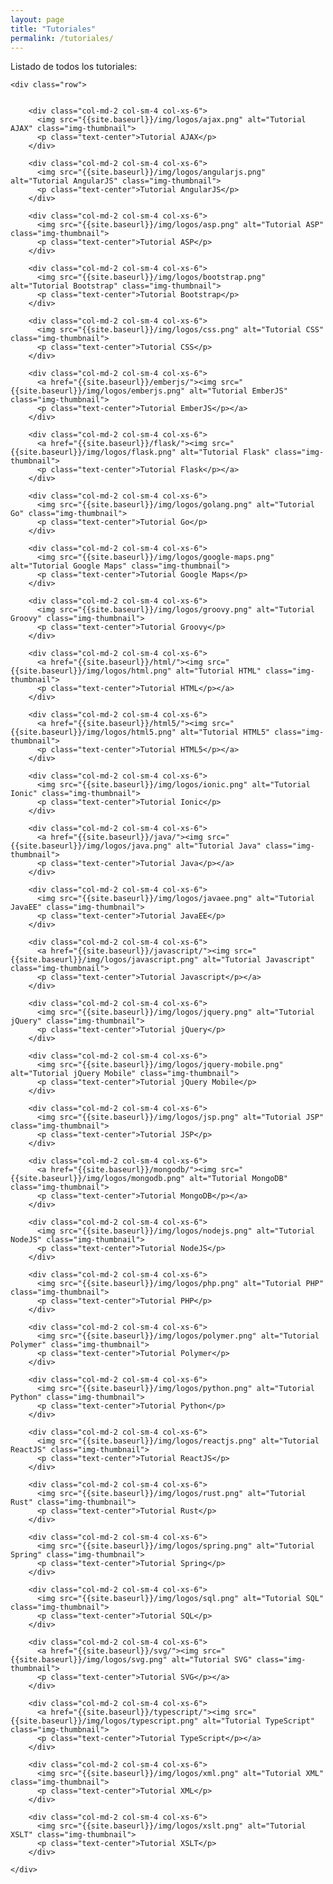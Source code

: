 ```yaml
---
layout: page
title: "Tutoriales"
permalink: /tutoriales/
---
```


Listado de todos los tutoriales:

<div class="container">

    <div class="row">


        <div class="col-md-2 col-sm-4 col-xs-6">
          <img src="{{site.baseurl}}/img/logos/ajax.png" alt="Tutorial AJAX" class="img-thumbnail">
          <p class="text-center">Tutorial AJAX</p>
        </div>

        <div class="col-md-2 col-sm-4 col-xs-6">
          <img src="{{site.baseurl}}/img/logos/angularjs.png" alt="Tutorial AngularJS" class="img-thumbnail">
          <p class="text-center">Tutorial AngularJS</p>
        </div>

        <div class="col-md-2 col-sm-4 col-xs-6">
          <img src="{{site.baseurl}}/img/logos/asp.png" alt="Tutorial ASP" class="img-thumbnail">
          <p class="text-center">Tutorial ASP</p>
        </div>

        <div class="col-md-2 col-sm-4 col-xs-6">
          <img src="{{site.baseurl}}/img/logos/bootstrap.png" alt="Tutorial Bootstrap" class="img-thumbnail">
          <p class="text-center">Tutorial Bootstrap</p>
        </div>

        <div class="col-md-2 col-sm-4 col-xs-6">
          <img src="{{site.baseurl}}/img/logos/css.png" alt="Tutorial CSS" class="img-thumbnail">
          <p class="text-center">Tutorial CSS</p>
        </div>

        <div class="col-md-2 col-sm-4 col-xs-6">
          <a href="{{site.baseurl}}/emberjs/"><img src="{{site.baseurl}}/img/logos/emberjs.png" alt="Tutorial EmberJS" class="img-thumbnail">
          <p class="text-center">Tutorial EmberJS</p></a>
        </div>

        <div class="col-md-2 col-sm-4 col-xs-6">
          <a href="{{site.baseurl}}/flask/"><img src="{{site.baseurl}}/img/logos/flask.png" alt="Tutorial Flask" class="img-thumbnail">
          <p class="text-center">Tutorial Flask</p></a>
        </div>

        <div class="col-md-2 col-sm-4 col-xs-6">
          <img src="{{site.baseurl}}/img/logos/golang.png" alt="Tutorial Go" class="img-thumbnail">
          <p class="text-center">Tutorial Go</p>
        </div>

        <div class="col-md-2 col-sm-4 col-xs-6">
          <img src="{{site.baseurl}}/img/logos/google-maps.png" alt="Tutorial Google Maps" class="img-thumbnail">
          <p class="text-center">Tutorial Google Maps</p>
        </div>

        <div class="col-md-2 col-sm-4 col-xs-6">
          <img src="{{site.baseurl}}/img/logos/groovy.png" alt="Tutorial Groovy" class="img-thumbnail">
          <p class="text-center">Tutorial Groovy</p>
        </div>

        <div class="col-md-2 col-sm-4 col-xs-6">
          <a href="{{site.baseurl}}/html/"><img src="{{site.baseurl}}/img/logos/html.png" alt="Tutorial HTML" class="img-thumbnail">
          <p class="text-center">Tutorial HTML</p></a>
        </div>

        <div class="col-md-2 col-sm-4 col-xs-6">
          <a href="{{site.baseurl}}/html5/"><img src="{{site.baseurl}}/img/logos/html5.png" alt="Tutorial HTML5" class="img-thumbnail">
          <p class="text-center">Tutorial HTML5</p></a>
        </div>

        <div class="col-md-2 col-sm-4 col-xs-6">
          <img src="{{site.baseurl}}/img/logos/ionic.png" alt="Tutorial Ionic" class="img-thumbnail">
          <p class="text-center">Tutorial Ionic</p>
        </div>

        <div class="col-md-2 col-sm-4 col-xs-6">
          <a href="{{site.baseurl}}/java/"><img src="{{site.baseurl}}/img/logos/java.png" alt="Tutorial Java" class="img-thumbnail">
          <p class="text-center">Tutorial Java</p></a>
        </div>

        <div class="col-md-2 col-sm-4 col-xs-6">
          <img src="{{site.baseurl}}/img/logos/javaee.png" alt="Tutorial JavaEE" class="img-thumbnail">
          <p class="text-center">Tutorial JavaEE</p>
        </div>

        <div class="col-md-2 col-sm-4 col-xs-6">
          <a href="{{site.baseurl}}/javascript/"><img src="{{site.baseurl}}/img/logos/javascript.png" alt="Tutorial Javascript" class="img-thumbnail">
          <p class="text-center">Tutorial Javascript</p></a>
        </div>

        <div class="col-md-2 col-sm-4 col-xs-6">
          <img src="{{site.baseurl}}/img/logos/jquery.png" alt="Tutorial jQuery" class="img-thumbnail">
          <p class="text-center">Tutorial jQuery</p>
        </div>

        <div class="col-md-2 col-sm-4 col-xs-6">
          <img src="{{site.baseurl}}/img/logos/jquery-mobile.png" alt="Tutorial jQuery Mobile" class="img-thumbnail">
          <p class="text-center">Tutorial jQuery Mobile</p>
        </div>

        <div class="col-md-2 col-sm-4 col-xs-6">
          <img src="{{site.baseurl}}/img/logos/jsp.png" alt="Tutorial JSP" class="img-thumbnail">
          <p class="text-center">Tutorial JSP</p>
        </div>

        <div class="col-md-2 col-sm-4 col-xs-6">
          <a href="{{site.baseurl}}/mongodb/"><img src="{{site.baseurl}}/img/logos/mongodb.png" alt="Tutorial MongoDB" class="img-thumbnail">
          <p class="text-center">Tutorial MongoDB</p></a>
        </div>

        <div class="col-md-2 col-sm-4 col-xs-6">
          <img src="{{site.baseurl}}/img/logos/nodejs.png" alt="Tutorial NodeJS" class="img-thumbnail">
          <p class="text-center">Tutorial NodeJS</p>
        </div>

        <div class="col-md-2 col-sm-4 col-xs-6">
          <img src="{{site.baseurl}}/img/logos/php.png" alt="Tutorial PHP" class="img-thumbnail">
          <p class="text-center">Tutorial PHP</p>
        </div>

        <div class="col-md-2 col-sm-4 col-xs-6">
          <img src="{{site.baseurl}}/img/logos/polymer.png" alt="Tutorial Polymer" class="img-thumbnail">
          <p class="text-center">Tutorial Polymer</p>
        </div>

        <div class="col-md-2 col-sm-4 col-xs-6">
          <img src="{{site.baseurl}}/img/logos/python.png" alt="Tutorial Python" class="img-thumbnail">
          <p class="text-center">Tutorial Python</p>
        </div>

        <div class="col-md-2 col-sm-4 col-xs-6">
          <img src="{{site.baseurl}}/img/logos/reactjs.png" alt="Tutorial ReactJS" class="img-thumbnail">
          <p class="text-center">Tutorial ReactJS</p>
        </div>

        <div class="col-md-2 col-sm-4 col-xs-6">
          <img src="{{site.baseurl}}/img/logos/rust.png" alt="Tutorial Rust" class="img-thumbnail">
          <p class="text-center">Tutorial Rust</p>
        </div>

        <div class="col-md-2 col-sm-4 col-xs-6">
          <img src="{{site.baseurl}}/img/logos/spring.png" alt="Tutorial Spring" class="img-thumbnail">
          <p class="text-center">Tutorial Spring</p>
        </div>

        <div class="col-md-2 col-sm-4 col-xs-6">
          <img src="{{site.baseurl}}/img/logos/sql.png" alt="Tutorial SQL" class="img-thumbnail">
          <p class="text-center">Tutorial SQL</p>
        </div>

        <div class="col-md-2 col-sm-4 col-xs-6">
          <a href="{{site.baseurl}}/svg/"><img src="{{site.baseurl}}/img/logos/svg.png" alt="Tutorial SVG" class="img-thumbnail">
          <p class="text-center">Tutorial SVG</p></a>
        </div>

        <div class="col-md-2 col-sm-4 col-xs-6">
          <a href="{{site.baseurl}}/typescript/"><img src="{{site.baseurl}}/img/logos/typescript.png" alt="Tutorial TypeScript" class="img-thumbnail">
          <p class="text-center">Tutorial TypeScript</p></a>
        </div>

        <div class="col-md-2 col-sm-4 col-xs-6">
          <img src="{{site.baseurl}}/img/logos/xml.png" alt="Tutorial XML" class="img-thumbnail">
          <p class="text-center">Tutorial XML</p>
        </div>

        <div class="col-md-2 col-sm-4 col-xs-6">
          <img src="{{site.baseurl}}/img/logos/xslt.png" alt="Tutorial XSLT" class="img-thumbnail">
          <p class="text-center">Tutorial XSLT</p>
        </div>

    </div>
</div>
